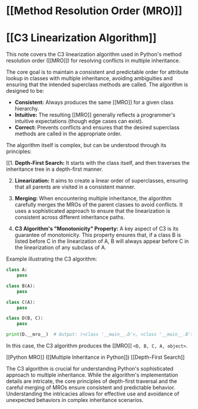 # [[Method Resolution Order (MRO)]]
# [[C3 Linearization Algorithm]] 
This note covers the C3 linearization algorithm used in Python's method resolution order ([[MRO]]) for resolving conflicts in multiple inheritance.

The core goal is to maintain a consistent and predictable order for attribute lookup in classes with multiple inheritance, avoiding ambiguities and ensuring that the intended superclass methods are called.  The algorithm is designed to be:

* **Consistent:**  Always produces the same [[MRO]] for a given class hierarchy.
* **Intuitive:** The resulting [[MRO]] generally reflects a programmer's intuitive expectations (though edge cases can exist).
* **Correct:** Prevents conflicts and ensures that the desired superclass methods are called in the appropriate order.


The algorithm itself is complex, but can be understood through its principles:

[[1. **Depth-First Search:**  It starts with the class itself, and then traverses the inheritance tree in a depth-first manner.


2. **Linearization:** It aims to create a linear order of superclasses, ensuring that all parents are visited in a consistent manner.


3. **Merging:** When encountering multiple inheritance, the algorithm carefully merges the MROs of the parent classes to avoid conflicts.  It uses a sophisticated approach to ensure that the linearization is consistent across different inheritance paths.


4. **C3 Algorithm's "Monotonicity" Property:** A key aspect of C3 is its guarantee of monotonicity. This property ensures that, if a class B is listed before C in the linearization of A, B will always appear before C in the linearization of any subclass of A.


Example illustrating the C3 algorithm:

```python
class A:
    pass

class B(A):
    pass

class C(A):
    pass

class D(B, C):
    pass

print(D.__mro__)  # Output: (<class '__main__.D'>, <class '__main__.B'>, <class '__main__.C'>, <class '__main__.A'>, <class 'object'>)
```

In this case, the C3 algorithm produces the [[MRO]] `<D, B, C, A, object>`.


[[Python MRO]]  ([[Multiple Inheritance in Python]]) [[Depth-First Search]]


The C3 algorithm is crucial for understanding Python's sophisticated approach to multiple inheritance. While the algorithm's implementation details are intricate, the core principles of depth-first traversal and the careful merging of MROs ensure consistent and predictable behavior.  Understanding the intricacies allows for effective use and avoidance of unexpected behaviors in complex inheritance scenarios.
